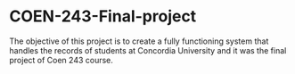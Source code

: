 # COEN-243-Final-project
The objective of this project is to create a fully functioning system that handles the records of students at Concordia University and it was the final project of Coen 243 course.
